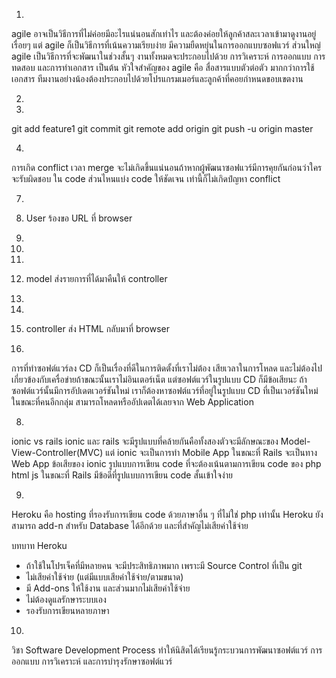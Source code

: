 1.	
agile อาจเป็นวิธีการที่ไม่ค่อยมีอะไรแน่นอนสักเท่าไร และต้องค่อยให้ลูกค้าสละเวลาเข้ามาดูงานอยู่เรื่อยๆ แต่ agile 
ก็เป็นวิธีการที่เน้นความเรียบง่าย มีความยืดหยุ่นในการออกแบบซอฟแวร์ ส่วนใหญ่ agile เป็นวิธีการที่จะพัฒนาในช่วงสั้นๆ
งานทั้งหมดจะประกอบไปด้วย การวิเคราะห์ การออกแบบ การทดสอบ และการทำเอกสาร เป็นต้น หัวใจสำคัญของ agile คือ สื่อสารแบบตัวต่อตัว
มากกว่าการใช้เอกสาร ทีมงานอย่างน้องต้องประกอบไปด้วยโปรแกรมเมอร์และลูกค้าที่คอยกำหนดขอบเขตงาน

2.

3.
git add feature1
git commit
git remote add origin <server>
git push -u origin master

4.
การเกิด conflict เวลา merge จะไม่เกิดขึ้นแน่นอนถ้าหากผู้พัฒนาซอฟแวร์มีการคุยกันก่อนว่าใครจะรับผิดชอบ
ใน code ส่วนไหนแบ่ง code ให้ชัดเจน เท่านี้ก็ไม่เกิดปํญหา conflict

7.

1. User ร้องขอ URL ที่  browser  
2. 
3.
4.
5. model ส่งรายการที่ได้มาคืนให้ controller
6.
7.
8. controller ส่ง HTML กลับมาที่ browser

6.
การที่ทำซอฟต์แวร์ลง CD ก็เป็นเรื่องที่ดีในการติดตั้งที่เราไม่ต้อง เสียเวลาในการโหลด และไม่ต้องไปเกี่ยวข้องกับเครื่อข่ายถ้าขณะนั้นเราไม่อินเตอร์เน็ต
แต่ซอฟต์แวร์ในรูปแบบ CD ก็มีข้อเสียนะ ถ้าซอฟต์แวร์นั้นมีการอัปเดตเวอร์ชันใหม่ เราก็ต้องหาซอฟต์แวร์ที่อยู่ในรูปแบบ CD ที่เป็นเวอร์ชันใหม่ 
ในขณะที่คนอีกกลุ่ม สามารถโหลดหรืออัปเดตได้เลยจาก Web Application

8.
ionic vs rails
ionic และ  rails จะมีรูปแบบที่คล้ายกันคือทั้งสองตัวจะมีลักษณะของ Model-View-Controller(MVC)
แต่ ionic จะเป็นการทำ Mobile App ในขณะที่ Rails จะเป็นทาง Web App
ข้อเสียของ ionic รูปแบบการเขียน code ที่จะต้องเน้นตามการเขียน code ของ php html js 
ในขณะที่ Rails มีข้อดีที่รูปแบบการเขียน code สั้นเข้าใจง่าย  

9.
Heroku คือ
hosting ที่รองรับการเขียน code ด้วยภาษาอื่น ๆ ที่ไม่ใช่ php เท่านั้น  Heroku ยังสามารถ add-n สำหรับ Database ได้อีกด้วย
และที่สำคัญไม่เสียค่าใช้จ่าย

บทบาท Heroku 
- ถ้าใช้ในโปรเจ็คที่มีหลายคน จะมีประสิทธิภาพมาก เพราะมี Source Control ที่เป็น git
- ไม่เสียค่าใช้จ่าย (แต่มีแบบเสียค่าใช้จ่าย/ตามขนาด)
- มี Add-ons ให้ใช้งาน และส่วนมากไม่เสียค่าใช้จ่าย
- ไม่ต้องดูแลรักษาระบบเอง
- รองรับการเขียนหลายภาษา
  
10.
วิชา Software Development Process ทำให้นิสิตได้เรียนรู้กระบวนการพัฒนาซอฟต์แวร์ การออกแบบ การวิเคราะห์ และการบำรุงรักษาซอฟต์แวร์
